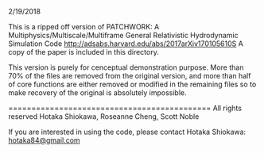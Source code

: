 2/19/2018

This is a ripped off version of
PATCHWORK: A Multiphysics/Multiscale/Multiframe General Relativistic Hydrodynamic Simulation Code
http://adsabs.harvard.edu/abs/2017arXiv170105610S
A copy of the paper is included in this directory.

This version is purely for cenceptual demonstration purpose.
More than 70% of the files are removed from the original version,
and more than half of core functions are either removed or modified in the remaining files
so to make recovery of the original is absolutely impossible.

============================================
All rights reserved
Hotaka Shiokawa, Roseanne Cheng, Scott Noble

If you are interested in using the code, please contact Hotaka Shiokawa: hotaka84@gmail.com
